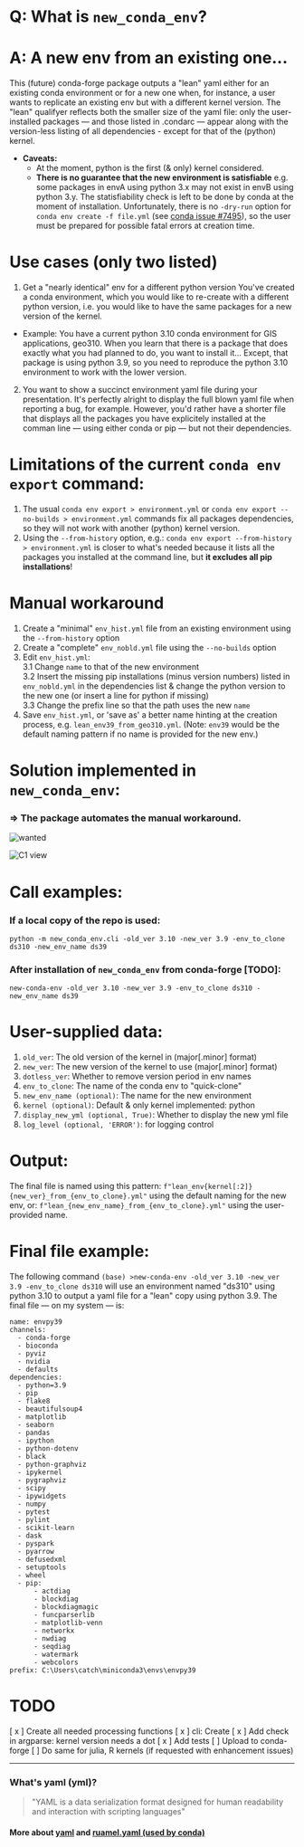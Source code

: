 # Q: What is `new_conda_env`?
# A: A new env from an existing one... 

This (future) conda-forge package outputs a "lean" yaml either for an existing conda environment or for a new one when, for instance, a user wants to replicate an existing env but with a different kernel version. 
The "lean" qualifyer reflects both the smaller size of the yaml file: only the user-installed packages &mdash; and those listed in .condarc &mdash; appear along with the version-less listing of all dependencies - except for that of the (python) kernel.  

* **Caveats:**
  - At the moment, python is the first (& only) kernel considered.
  - **There is no guarantee that the new environment is satisfiable** e.g. some packages in envA using python 3.x may not exist in envB using python 3.y. The statisfiability check is left to be done by conda at the moment of installation. Unfortunately, there is no `-dry-run` option for `conda env create -f file.yml` (see [conda issue #7495](https://github.com/conda/conda/issues/7495)), so the user must be prepared for possible fatal errors at creation time.

# Use cases (only two listed)
 1. Get a "nearly identical" env for a different python version
You've created a conda environment, which you would like to re-create with a different python version, i.e. you would like to have the same packages for a new version of the kernel.
* Example: You have a current python 3.10 conda environment for GIS applications, geo310. When you learn that there is a package that does exactly what you had planned to do, you want to install it... Except, that package is using python 3.9, so you need to reproduce the python 3.10 environment to work with the lower version.  
 2. You want to show a succinct environment yaml file during your presentation.
It's perfectly alright to display the full blown yaml file when reporting a bug, for example. However, you'd rather have a shorter file that displays all the packages you have explicitely installed at the comman line &mdash; using either conda or pip &mdash; but not their dependencies. 

# Limitations of the current `conda env export` command:
 1. The usual `conda env export > environment.yml` or `conda env export --no-builds > environment.yml` commands fix all packages dependencies, so they will not work with another (python) kernel version.
 2. Using the `--from-history` option, e.g.: `conda env export --from-history > environment.yml` is closer to what's needed because it lists all the packages you installed at the command line, but __it excludes all pip installations__!

# Manual workaround
 1. Create a "minimal" `env_hist.yml` file from an existing environment using the `--from-history` option
 2. Create a "complete" `env_nobld.yml` file using the `--no-builds` option
 3. Edit `env_hist.yml`:    
   3.1 Change `name` to that of the new environment  
   3.2 Insert the missing pip installations (minus version numbers) listed in `env_nobld.yml` in the dependencies list & change the python version to the new one (or insert a line for python if missing)  
   3.3 Change the prefix line so that the path uses the new `name`  
 4. Save `env_hist.yml`, or 'save as' a better name hinting at the creation process, e.g. `lean_env39_from_geo310.yml`. (Note: `env39` would be the default naming pattern if no name is provided for the new env.)

# Solution implemented in `new_conda_env`:
### => The package automates the manual workaround.  

![wanted](./images/wanted_venn.drawio.svg)

![C1 view](./images/c1_view.drawio.svg)

# Call examples:
### If a local copy of the repo is used:
`python -m new_conda_env.cli -old_ver 3.10 -new_ver 3.9 -env_to_clone ds310 -new_env_name ds39`

### After installation of `new_conda_env` from conda-forge [TODO]:
`new-conda-env -old_ver 3.10 -new_ver 3.9 -env_to_clone ds310 -new_env_name ds39`

# User-supplied data:
1. `old_ver`: The old version of the kernel in (major[.minor] format)
2. `new_ver`: The new version of the kernel to use (major[.minor] format)
3. `dotless_ver`: Whether to remove version period in env names
4. `env_to_clone`: The name of the conda env to "quick-clone"
5. `new_env_name (optional)`: The name for the new environment
6. `kernel (optional)`: Default & only kernel implemented: python
7. `display_new_yml (optional, True)`: Whether to display the new yml file
8. `log_level (optional, 'ERROR')`: for logging control
                                 
# Output:
The final file is named using this pattern: `f"lean_env{kernel[:2]}{new_ver}_from_{env_to_clone}.yml"` using the default naming for the new env, or: `f"lean_{new_env_name}_from_{env_to_clone}.yml"` using the user-provided name.

# Final file example: 
The following command `(base) >new-conda-env -old_ver 3.10 -new_ver 3.9 -env_to_clone ds310` will use
an environment named "ds310" using python 3.10 to output a yaml file for a "lean" copy using python 3.9.
The final file &mdash; on my system &mdash; is:
```
name: envpy39
channels:
  - conda-forge
  - bioconda
  - pyviz
  - nvidia
  - defaults
dependencies:
  - python=3.9
  - pip
  - flake8
  - beautifulsoup4
  - matplotlib
  - seaborn
  - pandas
  - ipython
  - python-dotenv
  - black
  - python-graphviz
  - ipykernel
  - pygraphviz
  - scipy
  - ipywidgets
  - numpy
  - pytest
  - pylint
  - scikit-learn
  - dask
  - pyspark
  - pyarrow
  - defusedxml
  - setuptools
  - wheel
  - pip:
      - actdiag
      - blockdiag
      - blockdiagmagic
      - funcparserlib
      - matplotlib-venn
      - networkx
      - nwdiag
      - seqdiag
      - watermark
      - webcolors
prefix: C:\Users\catch\miniconda3\envs\envpy39
```

# TODO
 [ x ] Create all needed processing functions
 [ x ] cli: Create
 [ x ] Add check in argparse: kernel version needs a dot
 [ x ] Add tests
 [ ] Upload to conda-forge
 [ ] Do same for julia, R kernels (if requested with enhancement issues)  
 
---

### What's yaml (yml)?
>"YAML is a data serialization format designed for human readability and interaction with scripting languages"
#### More about [yaml](https://github.com/yaml/yaml-spec/blob/main/spec/1.2.2/spec.md) and [ruamel.yaml (used by conda)](https://pypi.org/project/ruamel.yaml/)
